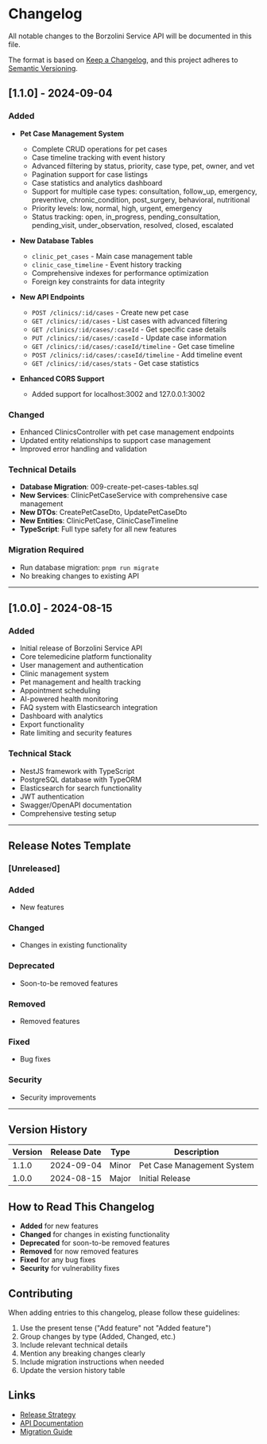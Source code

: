 # Changelog

All notable changes to the Borzolini Service API will be documented in this file.

The format is based on [Keep a Changelog](https://keepachangelog.com/en/1.0.0/),
and this project adheres to [Semantic Versioning](https://semver.org/spec/v2.0.0.html).

## [1.1.0] - 2024-09-04

### Added
- **Pet Case Management System**
  - Complete CRUD operations for pet cases
  - Case timeline tracking with event history
  - Advanced filtering by status, priority, case type, pet, owner, and vet
  - Pagination support for case listings
  - Case statistics and analytics dashboard
  - Support for multiple case types: consultation, follow_up, emergency, preventive, chronic_condition, post_surgery, behavioral, nutritional
  - Priority levels: low, normal, high, urgent, emergency
  - Status tracking: open, in_progress, pending_consultation, pending_visit, under_observation, resolved, closed, escalated

- **New Database Tables**
  - `clinic_pet_cases` - Main case management table
  - `clinic_case_timeline` - Event history tracking
  - Comprehensive indexes for performance optimization
  - Foreign key constraints for data integrity

- **New API Endpoints**
  - `POST /clinics/:id/cases` - Create new pet case
  - `GET /clinics/:id/cases` - List cases with advanced filtering
  - `GET /clinics/:id/cases/:caseId` - Get specific case details
  - `PUT /clinics/:id/cases/:caseId` - Update case information
  - `GET /clinics/:id/cases/:caseId/timeline` - Get case timeline
  - `POST /clinics/:id/cases/:caseId/timeline` - Add timeline event
  - `GET /clinics/:id/cases/stats` - Get case statistics

- **Enhanced CORS Support**
  - Added support for localhost:3002 and 127.0.0.1:3002

### Changed
- Enhanced ClinicsController with pet case management endpoints
- Updated entity relationships to support case management
- Improved error handling and validation

### Technical Details
- **Database Migration**: 009-create-pet-cases-tables.sql
- **New Services**: ClinicPetCaseService with comprehensive case management
- **New DTOs**: CreatePetCaseDto, UpdatePetCaseDto
- **New Entities**: ClinicPetCase, ClinicCaseTimeline
- **TypeScript**: Full type safety for all new features

### Migration Required
- Run database migration: `pnpm run migrate`
- No breaking changes to existing API

---

## [1.0.0] - 2024-08-15

### Added
- Initial release of Borzolini Service API
- Core telemedicine platform functionality
- User management and authentication
- Clinic management system
- Pet management and health tracking
- Appointment scheduling
- AI-powered health monitoring
- FAQ system with Elasticsearch integration
- Dashboard with analytics
- Export functionality
- Rate limiting and security features

### Technical Stack
- NestJS framework with TypeScript
- PostgreSQL database with TypeORM
- Elasticsearch for search functionality
- JWT authentication
- Swagger/OpenAPI documentation
- Comprehensive testing setup

---

## Release Notes Template

### [Unreleased]

### Added
- New features

### Changed
- Changes in existing functionality

### Deprecated
- Soon-to-be removed features

### Removed
- Removed features

### Fixed
- Bug fixes

### Security
- Security improvements

---

## Version History

| Version | Release Date | Type | Description |
|---------|--------------|------|-------------|
| 1.1.0   | 2024-09-04   | Minor | Pet Case Management System |
| 1.0.0   | 2024-08-15   | Major | Initial Release |

## How to Read This Changelog

- **Added** for new features
- **Changed** for changes in existing functionality
- **Deprecated** for soon-to-be removed features
- **Removed** for now removed features
- **Fixed** for any bug fixes
- **Security** for vulnerability fixes

## Contributing

When adding entries to this changelog, please follow these guidelines:

1. Use the present tense ("Add feature" not "Added feature")
2. Group changes by type (Added, Changed, etc.)
3. Include relevant technical details
4. Mention any breaking changes clearly
5. Include migration instructions when needed
6. Update the version history table

## Links

- [Release Strategy](./RELEASE_STRATEGY.md)
- [API Documentation](./docs/)
- [Migration Guide](./docs/MIGRATION_GUIDE.md)
